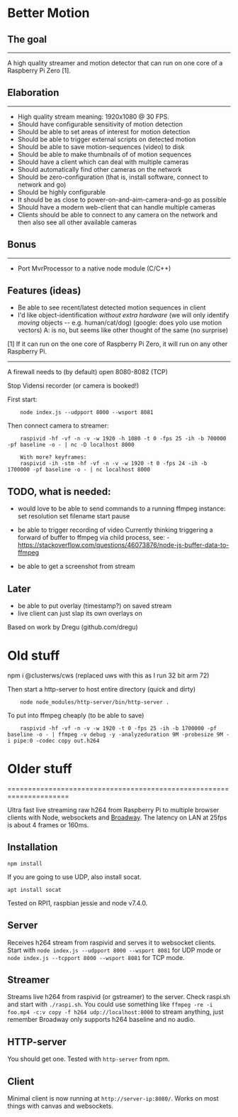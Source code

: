 # Better Motion

## The goal
--------
A high quality streamer and motion detector that can run on one core of a Raspberry Pi Zero [1].

## Elaboration
-----------
- High quality stream meaning: 1920x1080 @ 30 FPS.
- Should have configurable sensitivity of motion detection
- Should be able to set areas of interest for motion detection
- Should be able to trigger external scripts on detected motion
- Should be able to save motion-sequences (video) to disk
- Should be able to make thumbnails of of motion sequences
- Should have a client which can deal with multiple cameras
- Should automatically find other cameras on the network
- Should be zero-configuration (that is, install software, connect to network and go)
- Should be highly configurable
- It should be as close to power-on-and-aim-camera-and-go as possible
- Should have a modern web-client that can handle multiple cameras
- Clients should be able to connect to any camera on the network and then also see all other available cameras


## Bonus
--------
- Port MvrProcessor to a native node module (C/C++)


## Features (ideas)
- Be able to see recent/latest detected motion sequences in client
- I'd like object-identification _without extra hardware_ (we will only identify _moving_ objects -- e.g. human/cat/dog)
  (google: does yolo use motion vectors) A: is no, but seems like other thought of the same (no surprise)


[1] If it can run on the one core of Raspberry Pi Zero, it will run on any other Raspberry Pi.


--------
A firewall needs to (by default) open 8080-8082 (TCP)


Stop Vidensi recorder (or camera is booked!)

First start:

        node index.js --udpport 8000 --wsport 8081


Then connect camera to streamer:

        raspivid -hf -vf -n -v -w 1920 -h 1080 -t 0 -fps 25 -ih -b 700000 -pf baseline -o - | nc -D localhost 8000

        With more? keyframes:
        raspivid -ih -stm -hf -vf -n -v -w 1920 -t 0 -fps 24 -ih -b 1700000 -pf baseline -o - | nc localhost 8000




TODO, what is needed:
------------------------
- would love to be able to send commands to a running ffmpeg instance:
	set resolution
	set filename
	start
	pause
- be able to trigger recording of video
        Currently thinking triggering a forward of buffer to ffmpeg via child process,
        see:
        - https://stackoverflow.com/questions/46073876/node-js-buffer-data-to-ffmpeg

- be able to get a screenshot from stream



Later
-----
- be able to put overlay (timestamp?) on saved stream
- live client can just slap its own overlays on


Based on work by Dregu (github.com/dregu)

# Old stuff
npm i @clusterws/cws (replaced uws with this as I run 32 bit arm 72)

Then start a http-server to host entire directory (quick and dirty)

        node node_modules/http-server/bin/http-server .


To put into ffmpeg cheaply (to be able to save)

        raspivid -hf -vf -n -v -w 1920 -t 0 -fps 25 -ih -b 1700000 -pf baseline -o - | ffmpeg -v debug -y -analyzeduration 9M -probesize 9M -i pipe:0 -codec copy out.h264


# Older stuff

=====================================================================

Ultra fast live streaming raw h264 from Raspberry Pi to multiple browser
clients with Node, websockets and
[Broadway](https://github.com/mbebenita/Broadway). The latency on LAN at 25fps
is about 4 frames or 160ms.

## Installation
```
npm install
```
If you are going to use UDP, also install socat.
```
apt install socat
```
Tested on RPI1, raspbian jessie and node v7.4.0.

## Server
Receives h264 stream from raspivid and serves it to websocket clients.
Start with ```node index.js --udpport 8000 --wsport 8081``` for UDP mode
or ```node index.js --tcpport 8000 --wsport 8081``` for TCP mode.

## Streamer
Streams live h264 from raspivid (or gstreamer) to the server. Check raspi.sh
and start with ```./raspi.sh```. You could use something like
```ffmpeg -re -i foo.mp4 -c:v copy -f h264 udp://localhost:8000```
to stream anything, just remember Broadway only supports h264 baseline and
no audio.

## HTTP-server
You should get one. Tested with ```http-server``` from npm.

## Client
Minimal client is now running at ```http://server-ip:8080/```.
Works on most things with canvas and websockets.

